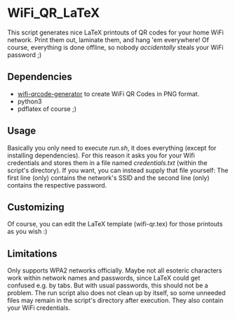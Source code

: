 # WiFi\_QR\_LaTeX

This script generates nice LaTeX printouts of QR codes for your home WiFi network.
Print them out, laminate them, and hang 'em everywhere!
Of course, everything is done offline, so nobody _accidentally_ steals your WiFi password ;)

## Dependencies
* [wifi-qrcode-generator](https://github.com/lakhanmankani/wifi_qrcode_generator) to create WiFi QR Codes in PNG format.
* python3
* pdflatex of course ;)

## Usage

Basically you only need to execute _run.sh_, it does everything (except for installing dependencies).
For this reason it asks you for your Wifi credentials and stores them in a file named _credentials.txt_ (within the script's directory).
If you want, you can instead supply that file yourself: The first line (only) contains the network's SSID and the second line (only) contains the respective password.

## Customizing

Of course, you can edit the LaTeX template (wifi-qr.tex) for those printouts as you wish :)

## Limitations

Only supports WPA2 networks officially.
Maybe not all esoteric characters work within network names and passwords, since LaTeX could get confused e.g. by tabs. But with usual passwords, this should not be a problem.
The run script also does not clean up by itself, so some unneeded files may remain in the script's directory after execution. They also contain your WiFi credentials.
